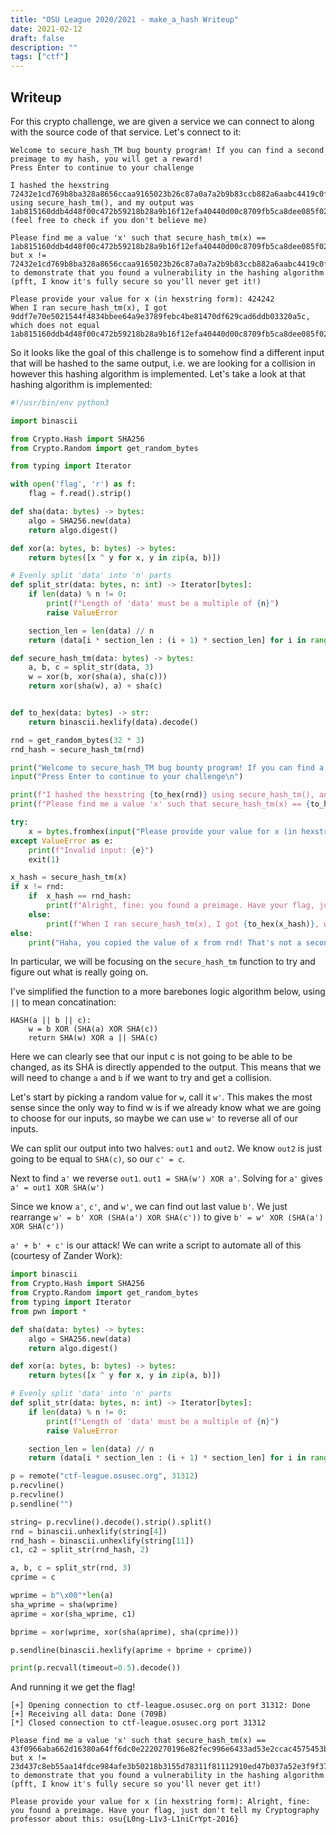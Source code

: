 ```yaml
---
title: "OSU League 2020/2021 - make_a_hash Writeup"
date: 2021-02-12
draft: false
description: ""
tags: ["ctf"]
---
```

## Writeup
For this crypto challenge, we are given a service we can connect to along with the source code of that service.  Let's connect to it:

```
Welcome to secure_hash_TM bug bounty program! If you can find a second preimage to my hash, you will get a reward!
Press Enter to continue to your challenge

I hashed the hexstring 72432e1cd769b8ba328a8656ccaa9165023b26c87a0a7a2b9b83ccb882a6aabc4419c0ff35b2e6a6ce7202bb3ab590dcc957dcc946d3cfce5918d991db3e637f8e49ad48ec6fed47c73f7283e8d2d2136ea88bd67f1f1c0fd1dcac0c69d5aea4 using secure_hash_tm(), and my output was 1ab815160ddb4d48f00c472b59218b28a9b16f12efa40440d00c8709fb5ca8dee085f027460eeb642886ce71931147e658638dba71a4f2aa62011df4bfc69952 (feel free to check if you don't believe me)

Please find me a value 'x' such that secure_hash_tm(x) == 1ab815160ddb4d48f00c472b59218b28a9b16f12efa40440d00c8709fb5ca8dee085f027460eeb642886ce71931147e658638dba71a4f2aa62011df4bfc69952 but x != 72432e1cd769b8ba328a8656ccaa9165023b26c87a0a7a2b9b83ccb882a6aabc4419c0ff35b2e6a6ce7202bb3ab590dcc957dcc946d3cfce5918d991db3e637f8e49ad48ec6fed47c73f7283e8d2d2136ea88bd67f1f1c0fd1dcac0c69d5aea4 to demonstrate that you found a vulnerability in the hashing algorithm (pfft, I know it's fully secure so you'll never get it!)

Please provide your value for x (in hexstring form): 424242
When I ran secure_hash_tm(x), I got 9ddf7e70e5021544f4834bbee64a9e3789febc4be81470df629cad6ddb03320a5c, which does not equal 1ab815160ddb4d48f00c472b59218b28a9b16f12efa40440d00c8709fb5ca8dee085f027460eeb642886ce71931147e658638dba71a4f2aa62011df4bfc69952
```

So it looks like the goal of this challenge is to somehow find a different input that will be hashed to the same output, i.e. we are looking for a collision in however this hashing algorithm is implemented. Let's take a look at that hashing algorithm is implemented:

```python
#!/usr/bin/env python3

import binascii

from Crypto.Hash import SHA256
from Crypto.Random import get_random_bytes

from typing import Iterator

with open('flag', 'r') as f:
    flag = f.read().strip()

def sha(data: bytes) -> bytes:
    algo = SHA256.new(data)
    return algo.digest()

def xor(a: bytes, b: bytes) -> bytes:
    return bytes([x ^ y for x, y in zip(a, b)])

# Evenly split 'data' into 'n' parts
def split_str(data: bytes, n: int) -> Iterator[bytes]:
    if len(data) % n != 0:
        print(f"Length of 'data' must be a multiple of {n}")
        raise ValueError

    section_len = len(data) // n
    return (data[i * section_len : (i + 1) * section_len] for i in range(n))

def secure_hash_tm(data: bytes) -> bytes:
    a, b, c = split_str(data, 3)
    w = xor(b, xor(sha(a), sha(c)))
    return xor(sha(w), a) + sha(c)


def to_hex(data: bytes) -> str:
    return binascii.hexlify(data).decode()

rnd = get_random_bytes(32 * 3)
rnd_hash = secure_hash_tm(rnd)

print("Welcome to secure_hash_TM bug bounty program! If you can find a second preimage to my hash, you will get a reward!")
input("Press Enter to continue to your challenge\n")

print(f"I hashed the hexstring {to_hex(rnd)} using secure_hash_tm(), and my output was {to_hex(rnd_hash)} (feel free to check if you don't believe me)\n")
print(f"Please find me a value 'x' such that secure_hash_tm(x) == {to_hex(rnd_hash)} but x != {to_hex(rnd)} to demonstrate that you found a vulnerability in the hashing algorithm (pfft, I know it's fully secure so you'll never get it!)\n")

try:
    x = bytes.fromhex(input("Please provide your value for x (in hexstring form): "))
except ValueError as e:
    print(f"Invalid input: {e}")
    exit(1)

x_hash = secure_hash_tm(x)
if x != rnd:
    if  x_hash == rnd_hash:
        print(f"Alright, fine: you found a preimage. Have your flag, just don't tell my Cryptography professor about this: {flag}")
    else:
        print(f"When I ran secure_hash_tm(x), I got {to_hex(x_hash)}, which does not equal {to_hex(rnd_hash)}")
else:
    print("Haha, you copied the value of x from rnd! That's not a second preimage ;)")

```
In particular, we will be focusing on the `secure_hash_tm` function to try and figure out what is really going on.

I've simplified the function to a more barebones logic algorithm below, using `||` to mean concatination:

```
HASH(a || b || c):
    w = b XOR (SHA(a) XOR SHA(c))
    return SHA(w) XOR a || SHA(c)
```

Here we can clearly see that our input c is not going to be able to be changed, as its SHA is directly appended to the output. This means that we will need to change `a` and `b` if we want to try and get a collision.  

Let's start by picking a random value for `w`, call it `w'`. This makes the most sense since the only way to find w is if we already know what we are going to choose for our inputs, so maybe we can use `w'` to reverse all of our inputs.

We can split our output into two halves: `out1` and `out2`. We know `out2` is just going to be equal to `SHA(c)`, so our `c' = c`.  

Next to find `a'` we reverse `out1`. `out1 = SHA(w') XOR a'`. Solving for `a'` gives `a' = out1 XOR SHA(w')`

Since we know `a'`, `c'`, and `w'`, we can find out last value `b'`. We just rearrange `w' = b' XOR (SHA(a') XOR SHA(c'))` to give `b' = w' XOR (SHA(a') XOR SHA(c'))`

`a' + b' + c'` is our attack! We can write a script to automate all of this (courtesy of Zander Work):

```python
import binascii
from Crypto.Hash import SHA256
from Crypto.Random import get_random_bytes
from typing import Iterator
from pwn import *

def sha(data: bytes) -> bytes:
    algo = SHA256.new(data)
    return algo.digest()

def xor(a: bytes, b: bytes) -> bytes:
    return bytes([x ^ y for x, y in zip(a, b)])

# Evenly split 'data' into 'n' parts
def split_str(data: bytes, n: int) -> Iterator[bytes]:
    if len(data) % n != 0:
        print(f"Length of 'data' must be a multiple of {n}")
        raise ValueError

    section_len = len(data) // n
    return (data[i * section_len : (i + 1) * section_len] for i in range(n))

p = remote("ctf-league.osusec.org", 31312)
p.recvline()
p.recvline()
p.sendline("")

string= p.recvline().decode().strip().split()
rnd = binascii.unhexlify(string[4])
rnd_hash = binascii.unhexlify(string[11])
c1, c2 = split_str(rnd_hash, 2)

a, b, c = split_str(rnd, 3)
cprime = c

wprime = b"\x00"*len(a)
sha_wprime = sha(wprime)
aprime = xor(sha_wprime, c1)

bprime = xor(wprime, xor(sha(aprime), sha(cprime)))

p.sendline(binascii.hexlify(aprime + bprime + cprime))

print(p.recvall(timeout=0.5).decode())
```

And running it we get the flag!

```
[+] Opening connection to ctf-league.osusec.org on port 31312: Done
[+] Receiving all data: Done (709B)
[*] Closed connection to ctf-league.osusec.org port 31312

Please find me a value 'x' such that secure_hash_tm(x) == 43f0966aba662d16380a64ff6dc0e2220270196e82fec996e6433ad53e2ccac4575453b2e04087834d358bea1974785e6815cf9ed64d858eee3125d5120381e5 but x != 23d437c8eb55aa14fdce984afe3b50218b3155d78311f81112910ed47b037a52e3f9f3797dddb64001e9834ab77f23139437aba822c28d9dab2fd4e54c636757b46aaaa26f20a6a0d1a058564b691545978f1371efca700b68a2e2c63b17cb6c to demonstrate that you found a vulnerability in the hashing algorithm (pfft, I know it's fully secure so you'll never get it!)

Please provide your value for x (in hexstring form): Alright, fine: you found a preimage. Have your flag, just don't tell my Cryptography professor about this: osu{L0ng-L1v3-L1niCrYpt-2016}
```